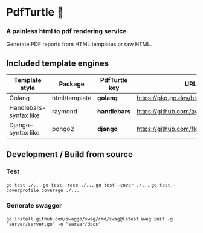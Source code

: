 # PdfTurtle 🐢
### A painless html to pdf rendering service
Generate PDF reports from HTML templates or raw HTML.


## Included template engines
|Template style|Package|PdfTurtle key|URL|
|-|-|-|-|
|Golang|html/template|**golang**|https://pkg.go.dev/html/template|
|Handlebars-syntax like|raymond|**handlebars**|https://github.com/aymerick/raymond|
|Django-syntax like| pongo2|**django**|https://github.com/flosch/pongo2|

## Development / Build from source
### Test
`go test ./...`
`go test -race ./...`
`go test -cover ./...`
`go test -coverprofile coverage ./...`

### Generate swagger
`go install github.com/swaggo/swag/cmd/swag@latest`
`swag init -g "server/server.go" -o "server/docs"`

